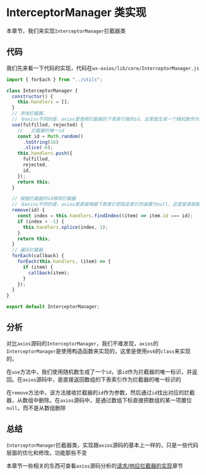 # InterceptorManager 类实现

本章节，我们来实现`InterceptorManager`拦截器类

## 代码

我们先来看一下代码的实现，代码在`wx-axios/lib/core/InterceptorManager.js`

```javascript
import { forEach } from "../utils";

class InterceptorManager {
  constructor() {
    this.handlers = [];
  }
  // 添加拦截器，
  // 与axios不同的是，axios是使用拦截器的下表索引做的id，这里是生成一个随机数作为id
  use(fulfilled, rejected) {
    //   拦截器的唯一id
    const id = Math.random()
      .toString(16)
      .slice(-6);
    this.handlers.push({
      fulfilled,
      rejected,
      id,
    });
    return this;
  }

  // 根据拦截器的id移除拦截器
  // 与axios不同的是，axios是直接根据下表索引把指定索引的值置为null，这里是直接删除
  remove(id) {
    const index = this.handlers.findIndex((item) => item.id === id);
    if (index > -1) {
      this.handlers.splice(index, 1);
    }
    return this;
  }
  // 遍历拦截器
  forEach(callback) {
    forEach(this.handlers, (item) => {
      if (item) {
        callback(item);
      }
    });
  }
}

export default InterceptorManager;
```

## 分析

对比`axios`源码的`InterceptorManager`，我们不难发现，`axios`的`InterceptorManager`是使用构造函数来实现的，这里是使用`es6`的`class`来实现的。

在`use`方法中，我们使用随机数生成了一个`id`，该`id`作为拦截器的唯一标识，并返回。在`axios`源码中，是直接返回数组的下表索引作为拦截器的唯一标识的

在`remove`方法中，该方法接收拦截器的`id`作为参数，然后通过`id`找出对应的拦截器，从数组中删除。在`axios`源码中，是通过数组下标直接把数组的某一项置位`null`，而不是从数组删除

## 总结

`InterceptorManager`拦截器类，实现跟`axios`源码的基本上一样的，只是一些代码层面的优化和修改。功能那些不变

本章节一些相关的东西可查看`axios`源码分析的[请求/响应拦截器的实现](/analysis/06-interceptors)章节
